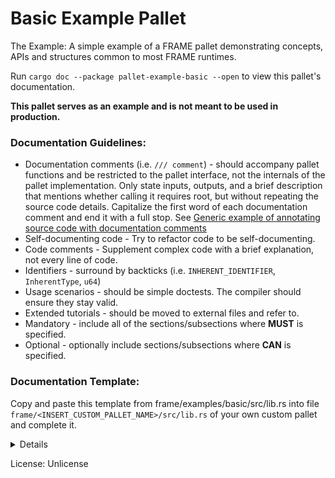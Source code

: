 <!-- markdown-link-check-disable -->
# Basic Example Pallet

<!-- Original author of paragraph: @gavofyork -->
The Example: A simple example of a FRAME pallet demonstrating
concepts, APIs and structures common to most FRAME runtimes.

Run `cargo doc --package pallet-example-basic --open` to view this pallet's documentation.

**This pallet serves as an example and is not meant to be used in production.**

### Documentation Guidelines:

<!-- Original author of paragraph: Various. Based on collation of review comments to PRs addressing issues with -->
<!-- label 'S3-FRAME' in https://github.com/axiatech/axlib-developer-hub/issues -->
<ul>
    <li>Documentation comments (i.e. <code>/// comment</code>) - should
        accompany pallet functions and be restricted to the pallet interface,
        not the internals of the pallet implementation. Only state inputs,
        outputs, and a brief description that mentions whether calling it
        requires root, but without repeating the source code details.
        Capitalize the first word of each documentation comment and end it with
        a full stop. See
        <a href="https://github.com/axiatech/axlib#72-contributing-to-documentation-for-axlib-packages"
        target="_blank"> Generic example of annotating source code with documentation comments</a></li>
    <li>Self-documenting code - Try to refactor code to be self-documenting.</li>
    <li>Code comments - Supplement complex code with a brief explanation, not every line of code.</li>
    <li>Identifiers - surround by backticks (i.e. <code>INHERENT_IDENTIFIER</code>, <code>InherentType</code>,
        <code>u64</code>)</li>
    <li>Usage scenarios - should be simple doctests. The compiler should ensure they stay valid.</li>
    <li>Extended tutorials - should be moved to external files and refer to.</li>
    <!-- Original author of paragraph: @AmarRSingh -->
    <li>Mandatory - include all of the sections/subsections where <b>MUST</b> is specified.</li>
    <li>Optional - optionally include sections/subsections where <b>CAN</b> is specified.</li>
</ul>

### Documentation Template:<br>

Copy and paste this template from frame/examples/basic/src/lib.rs into file
`frame/<INSERT_CUSTOM_PALLET_NAME>/src/lib.rs` of your own custom pallet and complete it.
<details><p><pre>
// Add heading with custom pallet name

\# <INSERT_CUSTOM_PALLET_NAME> Pallet

// Add simple description

// Include the following links that shows what trait needs to be implemented to use the pallet
// and the supported dispatchables that are documented in the Call enum.

- \[`<INSERT_CUSTOM_PALLET_NAME>::Config`](https://docs.rs/pallet-example-basic/latest/pallet_example_basic/trait.Config.html)
- \[`Call`](https://docs.rs/pallet-example-basic/latest/pallet_example_basic/enum.Call.html)
- \[`Module`](https://docs.rs/pallet-example-basic/latest/pallet_example_basic/struct.Module.html)

\## Overview

<!-- Original author of paragraph: Various. See https://github.com/axiatech/axlib-developer-hub/issues/44 -->
// Short description of pallet's purpose.
// Links to Traits that should be implemented.
// What this pallet is for.
// What functionality the pallet provides.
// When to use the pallet (use case examples).
// How it is used.
// Inputs it uses and the source of each input.
// Outputs it produces.

<!-- Original author of paragraph: @Kianenigma in PR https://github.com/axiatech/axlib/pull/1951 -->
<!-- and comment https://github.com/axiatech/axlib-developer-hub/issues/44#issuecomment-471982710 -->

\## Terminology

// Add terminology used in the custom pallet. Include concepts, storage items, or actions that you think
// deserve to be noted to give context to the rest of the documentation or pallet usage. The author needs to
// use some judgment about what is included. We don't want a list of every storage item nor types - the user
// can go to the code for that. For example, "transfer fee" is obvious and should not be included, but
// "free balance" and "reserved balance" should be noted to give context to the pallet.
// Please do not link to outside resources. The reference docs should be the ultimate source of truth.

<!-- Original author of heading: @Kianenigma in PR https://github.com/axiatech/axlib/pull/1951 -->

\## Goals

// Add goals that the custom pallet is designed to achieve.

<!-- Original author of heading: @Kianenigma in PR https://github.com/axiatech/axlib/pull/1951 -->

\### Scenarios

<!-- Original author of paragraph: @Kianenigma. Based on PR https://github.com/axiatech/axlib/pull/1951 -->

\#### <INSERT_SCENARIO_NAME>

// Describe requirements prior to interacting with the custom pallet.
// Describe the process of interacting with the custom pallet for this scenario and public API functions used.

\## Interface

\### Supported Origins

// What origins are used and supported in this pallet (root, signed, none)
// i.e. root when <code>\`ensure_root\`</code> used
// i.e. none when <code>\`ensure_none\`</code> used
// i.e. signed when <code>\`ensure_signed\`</code> used

<code>\`inherent\`</code> <INSERT_DESCRIPTION>

<!-- Original author of paragraph: @Kianenigma in comment -->
<!-- https://github.com/axiatech/axlib-developer-hub/issues/44#issuecomment-471982710 -->

\### Types

// Type aliases. Include any associated types and where the user would typically define them.

<code>\`ExampleType\`</code> <INSERT_DESCRIPTION>

<!-- Original author of paragraph: ??? -->

// Reference documentation of aspects such as `storageItems` and `dispatchable` functions should only be
// included in the https://docs.rs Rustdocs for Axlib and not repeated in the README file.

\### Dispatchable Functions

<!-- Original author of paragraph: @AmarRSingh & @joepetrowski -->

// A brief description of dispatchable functions and a link to the rustdoc with their actual documentation.

// <b>MUST</b> have link to Call enum
// <b>MUST</b> have origin information included in function doc
// <b>CAN</b> have more info up to the user

\### Public Functions

<!-- Original author of paragraph: @joepetrowski -->

// A link to the rustdoc and any notes about usage in the pallet, not for specific functions.
// For example, in the Balances Pallet: "Note that when using the publicly exposed functions,
// you (the runtime developer) are responsible for implementing any necessary checks
// (e.g. that the sender is the signer) before calling a function that will affect storage."

<!-- Original author of paragraph: @AmarRSingh -->

// It is up to the writer of the respective pallet (with respect to how much information to provide).

\#### Public Inspection functions - Immutable (getters)

// Insert a subheading for each getter function signature

\##### <code>\`example_getter_name()\`</code>

// What it returns
// Why, when, and how often to call it
// When it could panic or error
// When safety issues to consider

\#### Public Mutable functions (changing state)

// Insert a subheading for each setter function signature

\##### <code>\`example_setter_name(origin, parameter_name: T::ExampleType)\`</code>

// What state it changes
// Why, when, and how often to call it
// When it could panic or error
// When safety issues to consider
// What parameter values are valid and why

\### Storage Items

// Explain any storage items included in this pallet

\### Digest Items

// Explain any digest items included in this pallet

\### Inherent Data

// Explain what inherent data (if any) is defined in the pallet and any other related types

\### Events:

// Insert events for this pallet if any

\### Errors:

// Explain what generates errors

\## Usage

// Insert 2-3 examples of usage and code snippets that show how to
// use <INSERT_CUSTOM_PALLET_NAME> Pallet in a custom pallet.

\### Prerequisites

// Show how to include necessary imports for <INSERT_CUSTOM_PALLET_NAME> and derive
// your pallet configuration trait with the `INSERT_CUSTOM_PALLET_NAME` trait.

\```rust
use <INSERT_CUSTOM_PALLET_NAME>;

pub trait Config: <INSERT_CUSTOM_PALLET_NAME>::Config { }
\```

\### Simple Code Snippet

// Show a simple example (e.g. how to query a public getter function of <INSERT_CUSTOM_PALLET_NAME>)

\### Example from FRAME

// Show a usage example in an actual runtime

// See:
// - Axlib TCR https://github.com/axia-samples/axlib-tcr
// - Axlib Kitties https://shawntabrizi.github.io/axlib-collectables-workshop/#/

\## Genesis Config

<!-- Original author of paragraph: @joepetrowski -->

\## Dependencies

// Dependencies on other FRAME pallets and the genesis config should be mentioned,
// but not the Rust Standard Library.
// Genesis configuration modifications that may be made to incorporate this pallet
// Interaction with other pallets

<!-- Original author of heading: @AmarRSingh -->

\## Related Pallets

// Interaction with other pallets in the form of a bullet point list

\## References

<!-- Original author of paragraph: @joepetrowski -->

// Links to reference material, if applicable. For example, Phragmen, W3F research, etc.
// that the implementation is based on.
</pre></p></details>

License: Unlicense
